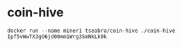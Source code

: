 # coin-hive

```
docker run --name miner1 tseabra/coin-hive ./coin-hive Ipf5vWwTX3gO6jd00mm1Wrg3SmNkLk0k
```

